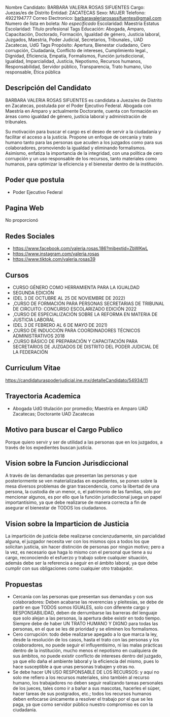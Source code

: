 Nombre Candidato: BARBARA VALERIA ROSAS SIFUENTES
Cargo: Juezas/es de Distrito
Entidad: ZACATECAS
Sexo: MUJER
Telefono: 4922194777
Correo Electronico: barbaravaleriarosassifuentes@gmail.com
Numero de lista en boleta: *No especificado*
Escolaridad: Maestría
Estatus Escolaridad: Título profesional
Tags Educación: Abogada, Amparo, Capacitación, Doctorado, Formación, Igualdad de género, Justicia laboral, Juzgados, Maestría, Poder Judicial, Secretarios, Tribunales., UAD Zacatecas, UdG
Tags Propósito: Apertura, Bienestar ciudadano, Cero corrupción, Ciudadanía, Conflicto de intereses, Cumplimiento legal., Dignidad, Eficiencia, Empatía, Formalismos, Función jurisdiccional, Igualdad, Imparcialidad, Justicia, Nepotismo, Recursos humanos, Responsabilidad, Servidor público, Transparencia, Trato humano, Uso responsable, Ética pública


## Descripción del Candidato 

BARBARA VALERIA ROSAS SIFUENTES es candidata a Jueza/es de Distrito en Zacatecas, postulada por el Poder Ejecutivo Federal. Abogada con Maestría en Amparo y actualmente Doctorante, cuenta con formación en áreas como igualdad de género, justicia laboral y administración de tribunales.

Su motivación para buscar el cargo es el deseo de servir a la ciudadanía y facilitar el acceso a la justicia. Propone un enfoque de cercanía y trato humano tanto para las personas que acuden a los juzgados como para sus colaboradores, promoviendo la igualdad y eliminando formalismos. Asimismo, enfatiza la importancia de la integridad, con una política de cero corrupción y un uso responsable de los recursos, tanto materiales como humanos, para optimizar la eficiencia y el bienestar dentro de la institución.


## Poder que postula

- Poder Ejecutivo Federal


## Pagina Web

No proporcionó


## Redes Sociales

- https://www.facebook.com/valeria.rosas.186?mibextid=ZbWKwL
- https://www.instagram.com/valeria.rosas
- https://www.tiktok.com/valeria.rosas39


## Cursos

- CURSO GÉNERO COMO HERRAMIENTA PARA LA IGUALDAD
- SEGUNDA EDICIÓN
- (DEL 3 DE OCTUBRE AL 25 DE NOVIEMBRE DE 2022)
- ,CURSO DE FORMACIÓN PARA PERSONAS SECRETARIAS DE TRIBUNAL DE CIRCUITO: CONCURSO ESCOLARIZADO EDICIÓN 2022
- ,CURSO DE ESPECIALIZACIÓN SOBRE LA REFORMA EN MATERIA DE JUSTICIA LABORAL
- (DEL 3 DE FEBRERO AL 6 DE MAYO DE 2021)
- ,CURSO DE INDUCCIÓN PARA COORDINADORES TÉCNICOS ADMINISTRATIVOS 2018
- ,CURSO BÁSICO DE PREPARACIÓN Y CAPACITACIÓN PARA SECRETARIOS DE JUZGADOS DE DISTRITO DEL PODER JUDICIAL DE LA FEDERACIÓN


## Curriculum Vitae

https://candidaturaspoderjudicial.ine.mx/detalleCandidato/54934/11


## Trayectoria Academica

- Abogada UdG titulación por promedio; Maestría en Amparo UAD Zacatecas; Doctorante UAD Zacatecas


## Motivo para buscar el Cargo Publico

Porque quiero servir y ser de utilidad a las personas que en los juzgados, a través de los expedientes buscan justicia.


## Vision sobre la Funcion Jurisdiccional

A través de las demandadas que presentan las personas y que posteriormente se ven materializadas en expedientes, se ponen sobre la mesa diversos problemas de gran trascendencia, como la libertad de una persona, la custodia de un menor, o, el patrimonio de las familias, solo por mencionar algunos, es por ello que la función jurisdiccional juega un papel importantísimo, ya que debe realizarse de manera correcta a fin de asegurar el bienestar de TODOS los ciudadanos.


## Vision sobre la Imparticion de Justicia

La impartición de justicia debe realizarse concienzudamente, sin parcialidad alguna, el juzgador necesita ver con los mismos ojos a todos los que solicitan justicia, sin hacer distinción de personas por ningún motivo; pero a la vez, es necesario que haga lo mismo con el personal que tiene a su cargo, reconociendo el esfuerzo y trabajo sobre cualquier situación, además debe ser la referencia a seguir en el ámbito laboral, ya que debe cumplir con sus obligaciones como cualquier otro trabajador.


## Propuestas

- Cercanía con las personas que presentan sus demandas y con sus colaboradores: Deben acabarse las reverencias y pleitesías, se debe de partir en que TODOS somos IGUALES, solo con diferente cargo y RESPONSABILIDAD, deben de derrumbarse las barreras del lenguaje que solo alejan a las personas, la apertura debe existir en todo tiempo. Siempre debe de haber UN TRATO HUMANO Y DIGNO para todas las personas, en el que se les dé prioridad y se eliminen los formalismos.
- Cero corrupción: todo debe realizarse apegado a lo que marca la ley, desde la resolución de los casos, hasta el trato con las personas y los colaboradores, no puede seguir el influyentísimo, ni las malas prácticas dentro de la institución, mucho menos el nepotismo en cualquiera de sus ámbitos, no puede existir conflicto de intereses dentro del juzgado, ya que ello daña el ambiente laboral y la eficiencia del mismo, pues lo hace susceptible a que unas personas trabajen y otras no.
- Se debe hacer UN USO RESPONSABLE DE LOS RECURSOS: y aquí no solo me refiero a los recursos materiales, sino también al recurso humano, los trabajadores no deben seguir realizando tareas personales de los jueces, tales como ir a bañar a sus mascotas, hacerles el súper, hacer tareas de sus postgrados, etc.; todos los recursos humanos deben enfocarse únicamente a resolver el trabajo por el que se les paga, ya que como servidor público nuestro compromiso es con la ciudadanía.

